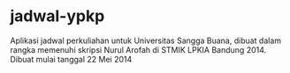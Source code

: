 jadwal-ypkp
===========

Aplikasi jadwal perkuliahan untuk Universitas Sangga Buana, dibuat dalam rangka memenuhi skripsi Nurul Arofah di STMIK LPKIA Bandung 2014. Dibuat mulai tanggal 22 Mei 2014
